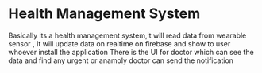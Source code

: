 # Health Management System 
Basically its a health management system,it will read data from wearable sensor , It will update data on realtime on firebase and show to user whoever install the application
There is the UI for doctor which can see the data and find any urgent or anamoly doctor can send the  notification
